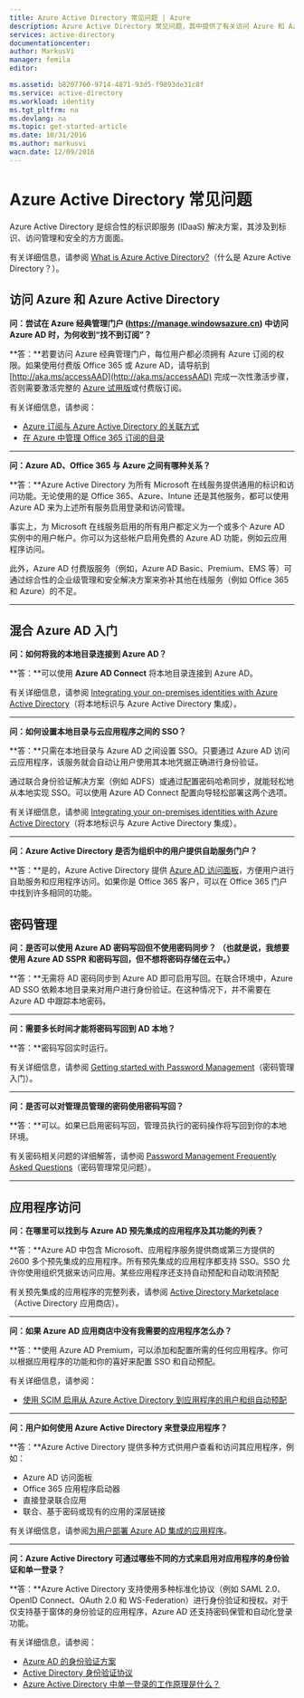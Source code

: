 ```yaml
---
title: Azure Active Directory 常见问题 | Azure
description: Azure Active Directory 常见问题，其中提供了有关访问 Azure 和 Azure Active Directory、密码管理和应用程序访问的问题的解答。
services: active-directory
documentationcenter: 
author: MarkusVi
manager: femila
editor: 

ms.assetid: b8207760-9714-4871-93d5-f9893de31c8f
ms.service: active-directory
ms.workload: identity
ms.tgt_pltfrm: na
ms.devlang: na
ms.topic: get-started-article
ms.date: 10/31/2016
ms.author: markusvi
wacn.date: 12/09/2016
---
```


# Azure Active Directory 常见问题
Azure Active Directory 是综合性的标识即服务 (IDaaS) 解决方案，其涉及到标识、访问管理和安全的方方面面。

有关详细信息，请参阅 [What is Azure Active Directory?](./active-directory-whatis.md)（什么是 Azure Active Directory？）。

## 访问 Azure 和 Azure Active Directory
**问：尝试在 Azure 经典管理门户 (https://manage.windowsazure.cn) 中访问 Azure AD 时，为何收到“找不到订阅”？**

**答：**若要访问 Azure 经典管理门户，每位用户都必须拥有 Azure 订阅的权限。如果使用付费版 Office 365 或 Azure AD，请导航到 [http://aka.ms/accessAAD](http://aka.ms/accessAAD) 完成一次性激活步骤，否则需要激活完整的 [Azure 试用版](https://www.azure.cn/pricing/1rmb-trial/)或付费版订阅。

有关详细信息，请参阅：

- [Azure 订阅与 Azure Active Directory 的关联方式](./active-directory-how-subscriptions-associated-directory.md)
- [在 Azure 中管理 Office 365 订阅的目录](./active-directory-manage-o365-subscription.md)

- - -
**问：Azure AD、Office 365 与 Azure 之间有哪种关系？**

**答：**Azure Active Directory 为所有 Microsoft 在线服务提供通用的标识和访问功能。无论使用的是 Office 365、Azure、Intune 还是其他服务，都可以使用 Azure AD 来为上述所有服务启用登录和访问管理。

事实上，为 Microsoft 在线服务启用的所有用户都定义为一个或多个 Azure AD 实例中的用户帐户。你可以为这些帐户启用免费的 Azure AD 功能，例如云应用程序访问。

此外，Azure AD 付费版服务（例如，Azure AD Basic、Premium、EMS 等）可通过综合性的企业级管理和安全解决方案来弥补其他在线服务（例如 Office 365 和 Azure）的不足。

- - -
## 混合 Azure AD 入门
**问：如何将我的本地目录连接到 Azure AD？**

**答：**可以使用 **Azure AD Connect** 将本地目录连接到 Azure AD。

有关详细信息，请参阅 [Integrating your on-premises identities with Azure Active Directory](./active-directory-aadconnect.md)（将本地标识与 Azure Active Directory 集成）。

- - -
**问：如何设置本地目录与云应用程序之间的 SSO？**

**答：**只需在本地目录与 Azure AD 之间设置 SSO。只要通过 Azure AD 访问云应用程序，该服务就会自动让用户使用其本地凭据正确进行身份验证。

通过联合身份验证解决方案（例如 ADFS）或通过配置密码哈希同步，就能轻松地从本地实现 SSO。可以使用 Azure AD Connect 配置向导轻松部署这两个选项。

有关详细信息，请参阅 [Integrating your on-premises identities with Azure Active Directory](./active-directory-aadconnect.md)（将本地标识与 Azure Active Directory 集成）。

- - -
**问：Azure Active Directory 是否为组织中的用户提供自助服务门户？**

**答：**是的，Azure Active Directory 提供 [Azure AD 访问面板](http://myapps.microsoft.com)，方便用户进行自助服务和应用程序访问。如果你是 Office 365 客户，可以在 Office 365 门户中找到许多相同的功能。

## 密码管理
**问：是否可以使用 Azure AD 密码写回但不使用密码同步？ （也就是说，我想要使用 Azure AD SSPR 和密码写回，但不想将密码存储在云中。）**

**答：**无需将 AD 密码同步到 Azure AD 即可启用写回。在联合环境中，Azure AD SSO 依赖本地目录来对用户进行身份验证。在这种情况下，并不需要在 Azure AD 中跟踪本地密码。

- - -
**问：需要多长时间才能将密码写回到 AD 本地？**

**答：**密码写回实时运行。

有关详细信息，请参阅 [Getting started with Password Management](./active-directory-passwords-getting-started.md)（密码管理入门）。

- - -
**问：是否可以对管理员管理的密码使用密码写回？**

**答：**可以。如果已启用密码写回，管理员执行的密码操作将写回到你的本地环境。

有关密码相关问题的详细解答，请参阅 [Password Management Frequently Asked Questions](./active-directory-passwords-faq.md)（密码管理常见问题）。

- - -
## 应用程序访问
**问：在哪里可以找到与 Azure AD 预先集成的应用程序及其功能的列表？**

**答：**Azure AD 中包含 Microsoft、应用程序服务提供商或第三方提供的 2600 多个预先集成的应用程序。所有预先集成的应用程序都支持 SSO。SSO 允许你使用组织凭据来访问应用。某些应用程序还支持自动预配和自动取消预配

有关预先集成的应用程序的完整列表，请参阅 [Active Directory Marketplace](https://azure.microsoft.com/marketplace/active-directory/)（Active Directory 应用商店）。

- - -
**问：如果 Azure AD 应用商店中没有我需要的应用程序怎么办？**

**答：**使用 Azure AD Premium，可以添加和配置所需的任何应用程序。你可以根据应用程序的功能和你的喜好来配置 SSO 和自动预配。

有关详细信息，请参阅：

- [使用 SCIM 启用从 Azure Active Directory 到应用程序的用户和组自动预配](./active-directory-scim-provisioning.md)

- - -
**问：用户如何使用 Azure Active Directory 来登录应用程序？**

**答：**Azure Active Directory 提供多种方式供用户查看和访问其应用程序，例如：

- Azure AD 访问面板
- Office 365 应用程序启动器
- 直接登录联合应用
- 联合、基于密码或现有的应用的深层链接

有关详细信息，请参阅[为用户部署 Azure AD 集成的应用程序](./active-directory-appssoaccess-whatis.md#deploying-azure-ad-integrated-applications-to-users)。

- - -
**问：Azure Active Directory 可通过哪些不同的方式来启用对应用程序的身份验证和单一登录？**

**答：**Azure Active Directory 支持使用多种标准化协议（例如 SAML 2.0、OpenID Connect、OAuth 2.0 和 WS-Federation）进行身份验证和授权。对于仅支持基于窗体的身份验证的应用程序，Azure AD 还支持密码保管和自动化登录功能。

有关详细信息，请参阅：

- [Azure AD 的身份验证方案](./active-directory-authentication-scenarios.md)
- [Active Directory 身份验证协议](./active-directory-developers-guide.md)
- [Azure Active Directory 中单一登录的工作原理是什么？](./active-directory-appssoaccess-whatis.md#how-does-single-sign-on-with-azure-active-directory-work)

<!---HONumber=Mooncake_1128_2016-->